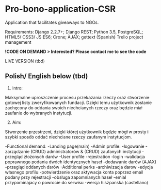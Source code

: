# Pro-bono-application-CSR

Application that facilitates giveaways to NGOs.

Requirements: Django 2.2.7+; Django REST; Python 3.5, PostgreSQL; HTML5/ CSS3/ JS ES6; Crone; AJAX; gettext (Spanish)
Trello project management 

**!CODE ON DEMAND > Interested? Please contact me to see the code**

LIVE VERSION (tbd)

## Polish/ English below (tbd)

1. Intro:

Maksymalne uproszczenie procesu przekazania rzeczy oraz stworzenie gotowej listy zweryfikowanych fundacji. Dzięki temu użytkownik zostanie zachęcony do oddania swoich niechcianych rzeczy oraz będzie miał zaufanie do wybranych instytucji. 

2. Aim:

Stworzenie przestrzeni, dzięki której użytkownik będzie mógł w prosty i szybki sposób oddać niechciane rzeczy zaufanym instytucjom.

-Functional demand:
-Landing page(main)
-Admin profile:
     -logowanie
     -zarządzanie (CRUD) administratorów & (CRUD) zaufanych instytucji
     -przegląd złożonych darów
-User profile
     -rejestration
     -login
     -walidacja poprawnego podania dwóch identycznych haseł
     -dodawanie darów (AJAX)
     -przegląd oddanych darów
-Additional perks
    -archiwizacja darow
    -edycja własnego profilu
    -potwierdzenie oraz aktywacja konta poprzez email podany przy rejestracji
    -obsługa zapomnianych haseł
    -emial przypominajacy o powrocie do serwisu
    -wersja hiszpanska (castellano)
    
     


